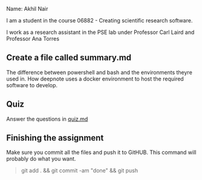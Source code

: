 Name: Akhil Nair

I am a student in the course 06882 - Creating scientific research software. 


I work as a research assistant in the PSE lab under Professor Carl Laird and Professor Ana Torres



## Create a file called summary.md

The difference between powershell and bash and the environments theyre used in. How deepnote uses a docker environment
to host the required software to develop.

## Quiz

Answer the questions in [quiz.md](./quiz.md)

## Finishing the assignment

Make sure you commit all the files and push it to GitHUB. This command will probably do what you want.

> git add . && git commit -am "done" && git push
